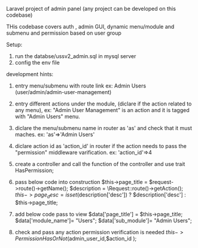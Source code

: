 Laravel project of admin panel (any project can be developed on this codebase)

THis codebase covers auth , admin GUI, dynamic menu/module and submenu and permission based on user group

Setup:

1. run the databse/ussv2_admin.sql in mysql server
2. config the env file

development hints:

1. entry menu/submenu with route link ex: Admin Users (user/admin/admin-user-management)

2. entry different actions under the module, (diclare if the action related to any menu), ex: "Admin User Management" is an action and it is tagged with "Admin Users" menu.

3. diclare the menu/submenu name in router as 'as' and check that it must maches. ex: 'as'=>'Admin Users'

4. diclare action id  as 'action_id' in router if the action needs to pass the "permission" middleware varification. ex: 'action_id'=>4

5. create a controller and call the function of the controller and use trait HasPermission;

6. pass below code into construction
	$this->page_title = $request->route()->getName();
        $description = \Request::route()->getAction();
        $this->page_desc = isset($description['desc']) ? $description['desc'] : $this->page_title;

7. add below code pass to view 
	$data['page_title'] = $this->page_title;
	$data['module_name']= "Users";
	$data['sub_module']= "Admin Users";

8. check and pass any action permission verification is needed 
	$this->PermissionHasOrNot($admin_user_id,$action_id );


